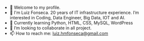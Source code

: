 - 👋 Welcome to my profile.
- 👀 I'm Luiz Fonseca. 20 years of IT infrastructure experience. I’m interested in Coding, Data Engineer, Big Data, IOT and AI.
- 🌱 Currently learning Python, HTML, CSS, MySQL, WordPress
- 💞️ I’m looking to collaborate in all project.
- 📫 How to reach me: luiz.hmfonseca@gmail.com
<!---
luizhmfonseca/luizhmfonseca is a ✨ special ✨ repository because its `README.md` (this file) appears on your GitHub profile.
You can click the Preview link to take a look at your changes.
--->
